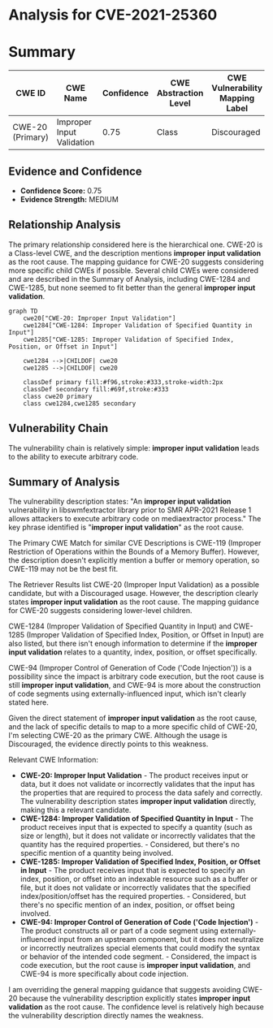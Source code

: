 # Analysis for CVE-2021-25360

# Summary
| CWE ID | CWE Name | Confidence | CWE Abstraction Level | CWE Vulnerability Mapping Label | CWE-Vulnerability Mapping Notes |
|---|---|---|---|---|---|
| CWE-20 (Primary) | Improper Input Validation | 0.75 | Class | Discouraged | Consider lower-level children |

## Evidence and Confidence

*   **Confidence Score:** 0.75
*   **Evidence Strength:** MEDIUM

## Relationship Analysis
The primary relationship considered here is the hierarchical one. CWE-20 is a Class-level CWE, and the description mentions **improper input validation** as the root cause. The mapping guidance for CWE-20 suggests considering more specific child CWEs if possible. Several child CWEs were considered and are described in the Summary of Analysis, including CWE-1284 and CWE-1285, but none seemed to fit better than the general **improper input validation**.

```mermaid
graph TD
    cwe20["CWE-20: Improper Input Validation"]
    cwe1284["CWE-1284: Improper Validation of Specified Quantity in Input"]
    cwe1285["CWE-1285: Improper Validation of Specified Index, Position, or Offset in Input"]
    
    cwe1284 -->|CHILDOF| cwe20
    cwe1285 -->|CHILDOF| cwe20
    
    classDef primary fill:#f96,stroke:#333,stroke-width:2px
    classDef secondary fill:#69f,stroke:#333
    class cwe20 primary
    class cwe1284,cwe1285 secondary
```

## Vulnerability Chain
The vulnerability chain is relatively simple: **improper input validation** leads to the ability to execute arbitrary code.

## Summary of Analysis
The vulnerability description states: "An **improper input validation** vulnerability in libswmfextractor library prior to SMR APR-2021 Release 1 allows attackers to execute arbitrary code on mediaextractor process." The key phrase identified is "**improper input validation**" as the root cause.

The Primary CWE Match for similar CVE Descriptions is CWE-119 (Improper Restriction of Operations within the Bounds of a Memory Buffer). However, the description doesn't explicitly mention a buffer or memory operation, so CWE-119 may not be the best fit.

The Retriever Results list CWE-20 (Improper Input Validation) as a possible candidate, but with a Discouraged usage. However, the description clearly states **improper input validation** as the root cause. The mapping guidance for CWE-20 suggests considering lower-level children.

CWE-1284 (Improper Validation of Specified Quantity in Input) and CWE-1285 (Improper Validation of Specified Index, Position, or Offset in Input) are also listed, but there isn't enough information to determine if the **improper input validation** relates to a quantity, index, position, or offset specifically.

CWE-94 (Improper Control of Generation of Code ('Code Injection')) is a possibility since the impact is arbitrary code execution, but the root cause is still **improper input validation**, and CWE-94 is more about the construction of code segments using externally-influenced input, which isn't clearly stated here.

Given the direct statement of **improper input validation** as the root cause, and the lack of specific details to map to a more specific child of CWE-20, I'm selecting CWE-20 as the primary CWE. Although the usage is Discouraged, the evidence directly points to this weakness.

Relevant CWE Information:
*   **CWE-20: Improper Input Validation** - The product receives input or data, but it does not validate or incorrectly validates that the input has the properties that are required to process the data safely and correctly. The vulnerability description states **improper input validation** directly, making this a relevant candidate.
*   **CWE-1284: Improper Validation of Specified Quantity in Input** - The product receives input that is expected to specify a quantity (such as size or length), but it does not validate or incorrectly validates that the quantity has the required properties. - Considered, but there's no specific mention of a quantity being involved.
*   **CWE-1285: Improper Validation of Specified Index, Position, or Offset in Input** - The product receives input that is expected to specify an index, position, or offset into an indexable resource such as a buffer or file, but it does not validate or incorrectly validates that the specified index/position/offset has the required properties. - Considered, but there's no specific mention of an index, position, or offset being involved.
*   **CWE-94: Improper Control of Generation of Code ('Code Injection')** - The product constructs all or part of a code segment using externally-influenced input from an upstream component, but it does not neutralize or incorrectly neutralizes special elements that could modify the syntax or behavior of the intended code segment. - Considered, the impact is code execution, but the root cause is **improper input validation**, and CWE-94 is more specifically about code injection.

I am overriding the general mapping guidance that suggests avoiding CWE-20 because the vulnerability description explicitly states **improper input validation** as the root cause. The confidence level is relatively high because the vulnerability description directly names the weakness.